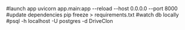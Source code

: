 #launch app
uvicorn app.main:app --reload --host 0.0.0.0 --port 8000
#update dependencies
pip freeze > requirements.txt
#watch db locally
#psql -h localhost -U postgres -d DriveClon
